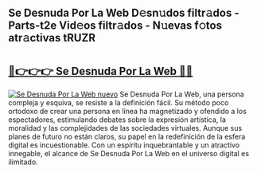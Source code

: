 ## Se Desnuda Por La Web D𝚎sn𝚞dos filtr𝚊dos - Parts-t2e Vid𝚎os filtr𝚊dos - N𝚞evas f𝚘tos atr𝚊ctivas tRUZR

# <h2><a href="http://mb9ib2r.tromn.icu/?c=Se+Desnuda+Por+La+Web">🔗👉👉👉 Se Desnuda Por La Web 🔗🔗</a></h2>

[![Se Desnuda Por La Web nuevo](https://i.imgur.com/pEAQMta.gif)](http://mb9ib2r.tromn.icu/?c=Se+Desnuda+Por+La+Web)
Se Desnuda Por La Web, una persona compleja y esquiva, se resiste a la definición fácil. Su método poco ortodoxo de crear una persona en línea ha magnetizado y ofendido a los espectadores, estimulando debates sobre la expresión artística, la moralidad y las complejidades de las sociedades virtuales. Aunque sus planes de futuro no están claros, su papel en la redefinición de la esfera digital es incuestionable. Con un espíritu inquebrantable y un atractivo innegable, el alcance de Se Desnuda Por La Web en el universo digital es ilimitado.

